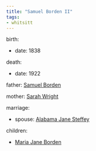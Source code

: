 ```yaml
---
title: "Samuel Borden II"
tags:
- whitsitt
---
```


birth:
  - date: 1838

death:
  - date: 1922

father: [Samuel Borden](Samuel%20Borden.md)  

mother: [Sarah Wright](Sarah%20Wright.md)

marriage:
  - spouse: [Alabama Jane Steffey](Alabama%20Jane%20Steffey.md)  

children:
  - [Maria Jane Borden](Maria%20Jane%20Borden.md)
